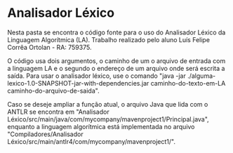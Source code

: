 # Analisador Léxico

Nesta pasta se encontra o código fonte para o uso do Analisador Léxico da Linguagem Algorítmica (LA).  Trabalho realizado pelo aluno Luís Felipe Corrêa Ortolan - RA: 759375.

O código usa dois argumentos, o caminho de um o arquivo de entrada com a linguagem LA e o segundo o endereço de um arquivo onde será escrita a saída.
Para usar o analisador léxico, use o comando "java -jar ./alguma-lexico-1.0-SNAPSHOT-jar-with-dependencies.jar caminho-do-texto-em-LA caminho-do-arquivo-de-saida".

Caso se deseje ampliar a função atual, o arquivo Java que lida com o ANTLR se encontra em "Analisador Léxico/src/main/java/com/mycompany/mavenproject1/Principal.java", enquanto a linguagem algorítmica está implementada no arquivo "Compiladores/Analisador Léxico/src/main/antlr4/com/mycompany/mavenproject1/".
